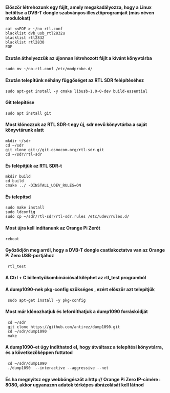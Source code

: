 #### Először létrehozunk egy fájlt, amely megakadályozza, hogy a Linux betöltse a DVB-T dongle szabványos illesztőprogramjait (más néven modulokat)
    cat <<EOF > ~/no-rtl.conf
    blacklist dvb_usb_rtl2832u
    blacklist rtl2832
    blacklist rtl2830
    EOF

#### Ezután áthelyezzük az újonnan létrehozott fájlt a kívánt könyvtárba
    sudo mv ~/no-rtl.conf /etc/modprobe.d/

#### Ezután telepítünk néhány függőséget az RTL SDR felépítéséhez
    sudo apt-get install -y cmake libusb-1.0-0-dev build-essential

#### Git telepítése
    sudo apt install git

#### Most klónozzuk az RTL SDR-t egy új, sdr nevű könyvtárba a saját könyvtárunk alatt
    mkdir ~/sdr
    cd ~/sdr
    git clone git://git.osmocom.org/rtl-sdr.git
    cd ~/sdr/rtl-sdr

#### És felépítjük az RTL SDR-t
    mkdir build
    cd build
    cmake ../ -DINSTALL_UDEV_RULES=ON   

#### És telepítsd
    sudo make install
    sudo ldconfig
    sudo cp ~/sdr/rtl-sdr/rtl-sdr.rules /etc/udev/rules.d/ 

#### Most újra kell indítanunk az Orange Pi Zerót
    reboot

#### Győződjön meg arról, hogy a DVB-T dongle csatlakoztatva van az Orange Pi Zero USB-portjához
     rtl_test

#### A Ctrl + C billentyűkombinációval kiléphet az rtl_test programból

#### A dump1090-nek pkg-config szükséges , ezért először azt telepítjük
     sudo apt-get install -y pkg-config

#### Most már klónozhatjuk és lefordíthatjuk a dump1090 forráskódját
     cd ~/sdr
     git clone https://github.com/antirez/dump1090.git
     cd ~/sdr/dump1090
     make  

#### A dump1090-et úgy indíthatod el, hogy átváltasz a telepítési könyvtárra, és a következőképpen futtatod
     cd ~/sdr/dump1090
     ./dump1090  --interactive --aggressive --net  

#### És ha megnyitsz egy webböngészőt a http:// Orange Pi Zero IP-címére : 8080, akkor ugyanazon adatok térképes ábrázolását kell látnod
